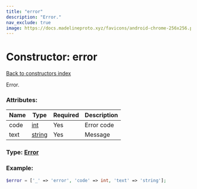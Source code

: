```yaml
---
title: "error"
description: "Error."
nav_exclude: true
image: https://docs.madelineproto.xyz/favicons/android-chrome-256x256.png
---
```

# Constructor: error  
[Back to constructors index](/API_docs/constructors/index.html)



Error.

### Attributes:

| Name     |    Type       | Required | Description |
|----------|---------------|----------|-------------|
|code|[int](/API_docs/types/int.html) | Yes|Error code|
|text|[string](/API_docs/types/string.html) | Yes|Message|



### Type: [Error](/API_docs/types/Error.html)


### Example:

```php
$error = ['_' => 'error', 'code' => int, 'text' => 'string'];
```  
